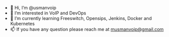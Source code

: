 - 👋 Hi, I’m @usmanvoip
- 👀 I’m interested in VoIP and DevOps
- 🌱 I’m currently learning Freeswitch, Opensips, Jenkins, Docker and Kubernetes
- 📫 If you have any question please reach me at musmanvoip@gmail.com

<!---
usmanvoip/usmanvoip is a ✨ special ✨ repository because its `README.md` (this file) appears on your GitHub profile.
You can click the Preview link to take a look at your changes.
--->
